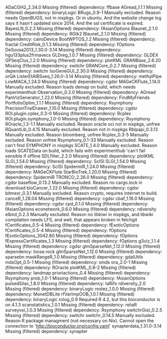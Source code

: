 ADaCGH2_2.34.0	Missing (filtered) dependency: ffbase
AGread_1.1.1	Missing (filtered) dependency: binaryLogic
BRugs_0.9-1	Manually excluded. Reason needs OpenBUGS, not in nixpkgs. Or in ubuntu. And the website change log says it hasn't updated since 2014. And the ssl certificate is expired.
BayesLN_0.2.3	Missing (filtered) dependency: fAsianOptions
Blaunet_2.1.0	Missing (filtered) dependency: RGtk2
Blaunet_2.1.0	Missing (filtered) dependency: cairoDevice
BootWPTOS_1.2	Missing (filtered) dependency: fractal
CreditRisk_0.1.3	Missing (filtered) dependency: fOptions
DeSousa2013_1.30.0-3.14	Missing (filtered) dependency: hgu133plus2frmavecs
GLDreg_1.0.7	Missing (filtered) dependency: GLDEX
GPSeqClus_1.2.0	Missing (filtered) dependency: plotKML
GRANBase_2.6.20	Missing (filtered) dependency: switchr
GRANCore_0.2.7	Missing (filtered) dependency: switchr
IsoGeneGUI_2.30.0	Missing (filtered) dependency: orQA
ListerEtAlBSseq_1.26.0-3.14	Missing (filtered) dependency: methylPipe
LowMACA_1.24.0	Missing (filtered) dependency: cgdsr
MAGeCKFlute_1.14.0	Manually excluded. Reason loads demap on build, which needs experimenthub
Observation_0.2.0	Missing (filtered) dependency: AGread
PanVizGenerator_1.22.0	Missing (filtered) dependency: FindMyFriends
PortfolioOptim_1.1.1	Missing (filtered) dependency: Rsymphony
PrecisionTrialDrawer_1.10.0	Missing (filtered) dependency: cgdsr
ROI.plugin.cplex_0.3-0	Missing (filtered) dependency: Rcplex
ROI.plugin.symphony_1.0-0	Missing (filtered) dependency: Rsymphony
ROracle_1.3-1.1	Manually excluded. Reason oracle oci not in nixpkgs, unfree
RQuantLib_0.4.15	Manually excluded. Reason not in nixpkgs
Rblpapi_0.3.13	Manually excluded. Reason bloomberg, unfree
Rcplex_0.3-5	Manually excluded. Reason unfree
Rsymphony_0.1-33	Manually excluded. Reason can't find SYMPHONY in nixpkgs
SCATE_1.4.0	Manually excluded. Reason loads SCATEData on build, which fails with experimenthub 'can't fail sensible if offline
SDLfilter_2.2.0	Missing (filtered) dependency: plotKML
SLGI_1.54.0	Missing (filtered) dependency: ScISI
SLGI_1.54.0	Missing (filtered) dependency: ScISI
SpidermiR_1.24.0	Missing (filtered) dependency: MAGeCKFlute
StarBioTrek_1.20.0	Missing (filtered) dependency: SpidermiR
TRONCO_2.26.0	Missing (filtered) dependency: cgdsr
baseflow_0.13.2	Manually excluded. Reason no cargo.lock in download
bioCancer_1.22.0	Missing (filtered) dependency: cgdsr
bitmexr_0.3.1	Manually excluded. Reason crypto, requires internet to build. 
canceR_1.28.04	Missing (filtered) dependency: cgdsr
cbaf_1.16.0	Missing (filtered) dependency: cgdsr
cpd_0.1.0	Missing (filtered) dependency: fAsianOptions
econetwork_0.6.0	Missing (filtered) dependency: rdiversity
elbird_0.2.3	Manually excluded. Reason no libkiwi in nixpkgs, and libwiki compilation needs LFS, and well, that appears broken in fetchgit
fCertificates_0.5-4	Missing (filtered) dependency: fExoticOptions
fCertificates_0.5-4	Missing (filtered) dependency: fOptions
fExoticOptions_3042.80	Missing (filtered) dependency: fOptions
fExpressCertificates_1.3	Missing (filtered) dependency: fOptions
g3viz_1.1.4	Missing (filtered) dependency: cgdsr
glmSparseNet_1.12.0	Missing (filtered) dependency: loose.rock
glmSparseNet_1.12.0	Missing (filtered) dependency: sparsebn
maskRangeR_1.0	Missing (filtered) dependency: gdalUtils
mdsOpt_0.5-1	Missing (filtered) dependency: smds
ora_2.0-1	Missing (filtered) dependency: ROracle
plotKML_0.8-2	Missing (filtered) dependency: landmap
prioriactions_0.4	Missing (filtered) dependency: Rsymphony
prob_1.0-1	Missing (filtered) dependency: fAsianOptions
pulsedSilac_1.8.0	Missing (filtered) dependency: taRifx
rdiversity_2.0	Missing (filtered) dependency: binaryLogic
restez_1.0.0	Missing (filtered) dependency: MonetDBLite
rfVarImpOOB_1.0.1	Missing (filtered) dependency: binaryLogic
rolog_0.9	Required R 4.2, but this bioconductor is on 4.1.3
scanstatistics_1.0.1	Missing (filtered) dependency: reliaR
surveyvoi_1.0.3	Missing (filtered) dependency: Rsymphony
switchrGist_0.2.5	Missing (filtered) dependency: switchr
switchr_0.14.5	Manually excluded. Reason R package managment (not necessary on Nix). Cannot open the connection to 'http://bioconductor.org/config.yaml'
synapterdata_1.31.0-3.14	Missing (filtered) dependency: synapter